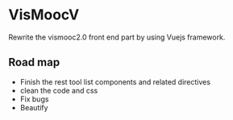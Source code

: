 # VisMoocV #

Rewrite the vismooc2.0 front end part by using Vuejs framework.

## Road map
* Finish the rest tool list components and related directives
* clean the code and css
* Fix bugs
* Beautify